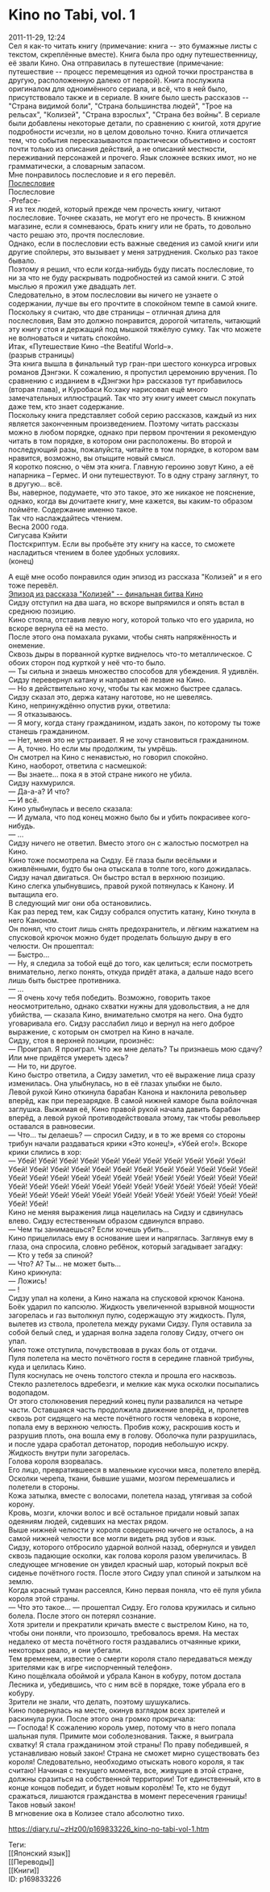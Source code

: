 Kino no Tabi, vol. 1
=====================

   
 2011-11-29, 12:24   
  Сел я как-то читать книгу (примечание: книга -- это бумажные листы с текстом, скреплённые вместе). Книга была про одну путешественницу, её звали Кино. Она отправилась в путешествие (примечание: путешествие -- процесс перемещения из одной точки пространства в другую, расположенную далеко от первой). Книга послужила оригиналом для одноимённого сериала, и всё, что в ней было, присутствовало также и в сериале. В книге было шесть рассказов -- "Страна видимой боли", "Страна большинства людей", "Трое на рельсах", "Колизей", "Страна взрослых", "Страна без войны". В сериале были добавлены некоторые детали, по сравнению с книгой, хотя другие подробности исчезли, но в целом довольно точно. Книга отличается тем, что события пересказываются практически объективно и состоят почти только из описания действий, а не описаний местности, переживаний персонажей и прочего. Язык сложнее всяких имот, но не грамматически, а словарным запасом.   
 Мне понравилось послесловие и я его перевёл.   
  [Послесловие](https://zHz00.diary.ru/p169833226.htm?index=1#linkmore169833226m1)      
 Послесловие   
 -Preface-   
 Я из тех людей, который прежде чем прочесть книгу, читают послесловие. Точнее сказать, не могут его не прочесть. В книжном магазине, если я сомневаюсь, брать книгу или не брать, то довольно часто решаю это, прочтя послесловие.   
 Однако, если в послесловии есть важные сведения из самой книги или другие спойлеры, это вызывает у меня затруднения. Сколько раз такое бывало.   
 Поэтому я решил, что если когда-нибудь буду писать послесловие, то ни за что не буду раскрывать подробностей из самой книги. С этой мыслью я прожил уже двадцать лет.   
 Следовательно, в этом послесловии вы ничего не узнаете о содержании, лучше вы его прочтите в спокойном темпе в самой книге. Поскольку я считаю, что две страницы – отличная длина для послесловия, Вам это должно понравится, дорогой читатель, читающий эту книгу стоя и держащий под мышкой тяжёлую сумку. Так что можете не волноваться и читать спокойно.   
 Итак, «Путешествие Кино –the Beatiful World–».   
 (разрыв страницы)   
 Эта книга вышла в финальный тур гран-при шестого конкурса игровых романов Дэнгэки. К сожалению, я пропустил церемонию вручения. По сравнению с изданием в «Дэнгэки hp» рассказов тут прибавилось (вторая глава), и Куробаси Ко:хаку нарисовал ещё много замечательных иллюстраций. Так что эту книгу имеет смысл покупать даже тем, кто знает содержание.   
 Поскольку книга представляет собой серию рассказов, каждый из них является законченным произведением. Поэтому читать рассказы можно в любом порядке, однако при первом прочтении я рекомендую читать в том порядке, в котором они расположены. Во второй и последующий разы, пожалуйста, читайте в том порядке, в котором вам нравится, возможно, вы отыщите новый смысл.   
 Я коротко поясню, о чём эта книга. Главную героиню зовут Кино, а её напарника – Гермес. И они путешествуют. То в одну страну заглянут, то в другую… всё.   
 Вы, наверное, подумаете, что это такое, это же никакое не пояснение, однако, когда вы дочитаете книгу, мне кажется, вы каким-то образом поймёте. Содержание именно такое.   
 Так что наслаждайтесь чтением.   
 Весна 2000 года.   
 Сигусава Кэйити   
 Постскриптум. Если вы пробьёте эту книгу на кассе, то сможете насладиться чтением в более удобных условиях.   
 (конец)   
     
 А ещё мне особо понравился один эпизод из рассказа "Колизей" и я его тоже перевёл.   
  [Эпизод из рассказа "Колизей" -- финальная битва Кино](https://zHz00.diary.ru/p169833226.htm?index=2#linkmore169833226m2)      
 Сидзу отступил на два шага, но вскоре выпрямился и опять встал в среднюю позицию.   
 Кино стояла, отставив левую ногу, которой только что его ударила, но вскоре вернула её на место.   
 После этого она помахала руками, чтобы снять напряжённость и онемение.   
 Сквозь дыры в порванной куртке виднелось что-то металлическое. С обоих сторон под курткой у неё что-то было.   
 — Ты сильна и знаешь множество способов для убеждения. Я удивлён.   
 Сидзу перевернул катану и направил её лезвие на Кино.   
 — Но я действительно хочу, чтобы ты как можно быстрее сдалась.   
 Сидзу сказал это, держа катану наготове, но не шевелясь.   
 Кино, непринуждённо опустив руки, ответила:   
 — Я отказываюсь.   
 — Я могу, когда стану гражданином, издать закон, по которому ты тоже станешь гражданином.   
 — Нет, меня это не устраивает. Я не хочу становиться гражданином.   
 — А, точно. Но если мы продолжим, ты умрёшь.   
 Он смотрел на Кино с ненавистью, но говорил спокойно.   
 Кино, наоборот, ответила с насмешкой:   
 — Вы знаете… пока я в этой стране никого не убила.   
 Сидзу нахмурился.   
 — Да-а-а? И что?   
 — И всё.   
 Кино улыбнулась и весело сказала:   
 — И думала, что под конец можно было бы и убить покрасивее кого-нибудь.   
 — …   
 Сидзу ничего не ответил. Вместо этого он с жалостью посмотрел на Кино.   
 Кино тоже посмотрела на Сидзу. Её глаза были весёлыми и оживлёнными, будто бы она отыскала в толпе того, кого дожидалась.   
 Сидзу начал двигаться. Он быстро встал в верхнюю позицию.   
 Кино слегка улыбнувшись, правой рукой потянулась к Канону. И вытащила его.   
 В следующий миг они оба остановились.   
 Как раз перед тем, как Сидзу собрался опустить катану, Кино ткнула в него Каноном.   
 Он понял, что стоит лишь снять предохранитель, и лёгким нажатием на спусковой крючок можно будет проделать большую дыру в его челюсти. Он прошептал:   
 — Быстро…   
 — Ну, я следила за тобой ещё до того, как целиться; если посмотреть внимательно, легко понять, откуда придёт атака, а дальше надо всего лишь быть быстрее противника.   
 — …   
 — Я очень хочу тебя победить. Возможно, говорить такое неосмотрительно, однако схватки нужны для удовольствия, а не для убийства, — сказала Кино, внимательно смотря на него. Она будто уговаривала его. Сидзу расслабил лицо и вернул на него доброе выражение, с которым он смотрел на Кино в начале.   
 Сидзу, стоя в верхней позиции, произнёс:   
 — Проиграл. Я проиграл. Что же мне делать? Ты признаешь мою сдачу? Или мне придётся умереть здесь?   
 — Ни то, ни другое.   
 Кино быстро ответила, а Сидзу заметил, что её выражение лица сразу изменилась. Она улыбнулась, но в её глазах улыбки не было.   
 Левой рукой Кино откинула барабан Канона и наклонила револьвер вперёд, как при перезарядке. В самой нижней каморе была войлочная заглушка. Выжимая её, Кино правой рукой начала давить барабан вперёд, а левой рукой противодействовала этому, так чтобы револьвер оставался в равновесии.   
 — Что… ты делаешь? — спросил Сидзу, и в то же время со стороны трибун начали раздаваться крики «Это конец!», «Убей его!». Вскоре крики слились в хор:   
 — Убей! Убей! Убей! Убей! Убей! Убей! Убей! Убей! Убей! Убей! Убей! Убей! Убей! Убей! Убей! Убей! Убей! Убей! Убей! Убей! Убей! Убей! Убей! Убей! Убей! Убей! Убей! Убей! Убей! Убей! Убей! Убей! Убей! Убей! Убей! Убей! Убей! Убей! Убей! Убей! Убей! Убей! Убей! Убей! Убей! Убей! Убей! Убей! Убей! Убей! Убей! Убей! Убей! Убей! Убей! Убей! Убей! Убей! Убей! Убей! Убей!   
 Кино не меняя выражения лица нацелилась на Сидзу и сдвинулась влево. Сидзу естественным образом сдвинулся вправо.   
 — Чем ты занимаешься? Если хочешь убить…   
 Кино прицелилась ему в основание шеи и напряглась. Заглянув ему в глаза, она спросила, словно ребёнок, который загадывает загадку:   
 — Кто у тебя за спиной?   
 — Что? А? Ты… не может быть…   
 Кино крикнула:   
 — Ложись!   
 — !   
 Сидзу упал на колени, а Кино нажала на спусковой крючок Канона.   
 Боёк ударил по капсюлю. Жидкость увеличенной взрывной мощности загорелась и газ вытолкнул пулю, содержащую эту жидкость. Пуля, вылетев из ствола, пролетела между руками Сидзу. Пуля оставила за собой белый след, и ударная волна задела голову Сидзу, отчего он упал.   
 Кино тоже отступила, почувствовав в руках боль от отдачи.   
 Пуля полетела на место почётного гостя в середине главной трибуны, куда и целилась Кино.   
 Пуля коснулась не очень толстого стекла и прошла его насквозь. Стекло разлетелось вдребезги, и мелкие как мука осколки посыпались водопадом.   
 От этого столкновения передний конец пули развалился на четыре части. Оставшаяся часть продолжила движение вперёд, и, пролетев сквозь рот сидящего на месте почётного гостя человека в короне, попала ему в верхнюю челюсть. Пробив кожу, раскрошив кость и разрушив плоть, она вошла ему в голову. Оболочка пули разрушилась, и после удара сработал детонатор, породив небольшую искру. Жидкость внутри пули загорелась.   
 Голова короля взорвалась.   
 Его лицо, превратившееся в маленькие кусочки мяса, полетело вперёд. Осколки черепа, ткани, бывшие ушами, мозгом перемешались и полетели в стороны.   
 Кожа затылка, вместе с волосами, полетела назад, утягивая за собой корону.   
 Кровь, мозги, клочки волос и всё остальное придали новый запах одеяниям людей, сидевших на местах рядом.   
 Выше нижней челюсти у короля совершенно ничего не осталось, а на самой нижней челюсти все могли видеть ряд зубов и язык.   
 Сидзу, которого отбросило ударной волной назад, обернулся и увидел сквозь падающие осколки, как голова короля разом увеличилась. В следующее мгновение он увидел красный шар, который покрыл всё сиденье почётного гостя. После этого Сидзу упал спиной и затылком на землю.   
 Когда красный туман рассеялся, Кино первая поняла, что её пуля убила короля этой страны.   
 — Что это такое… — прошептал Сидзу. Его голова кружилась и сильно болела. После этого он потерял сознание.   
 Хотя зрители и прекратили кричать вместе с выстрелом Кино, на то, чтобы они поняли, что произошло, требовалось время. На местах недалеко от места почётного гостя раздавались отчаянные крики, некоторых рвало, и они убегали.   
 Тем временем, известие о смерти короля стало передаваться между зрителями как в игре «испорченный телефон».   
 Кино пощёлкала обоймой и убрала Канон в кобуру, потом достала Лесника и, убедившись, что с ним всё в порядке, тоже убрала его в кобуру.   
 Зрители не знали, что делать, поэтому шушукались.   
 Кино повернулась на месте, окинув взглядом всех зрителей и раскинула руки. После этого она громко прокричала:   
 — Господа! К сожалению король умер, потому что в него попала шальная пуля. Примите мои соболезнования. Также, я выиграла схватку! Я стала гражданином этой страны! По праву победившей, я устанавливаю новый закон! Страна не сможет мирно существовать без короля! Следовательно, необходимо отыскать нового короля, я так считаю! Начиная с текущего момента, все, живущие в этой стране, должны сразиться на собственной территории! Тот единственный, кто в конце концов победит, и будет новым королём! Те, кто не будут сражаться, лишаются гражданства в момент пересечения границы! Таков новый закон!   
 В мгновение ока в Колизее стало абсолютно тихо.   
     
    
 <https://diary.ru/~zHz00/p169833226_kino-no-tabi-vol-1.htm>   
   
 Теги:   
 [[Японский язык]]   
 [[Переводы]]   
 [[Книги]]   
 ID: p169833226